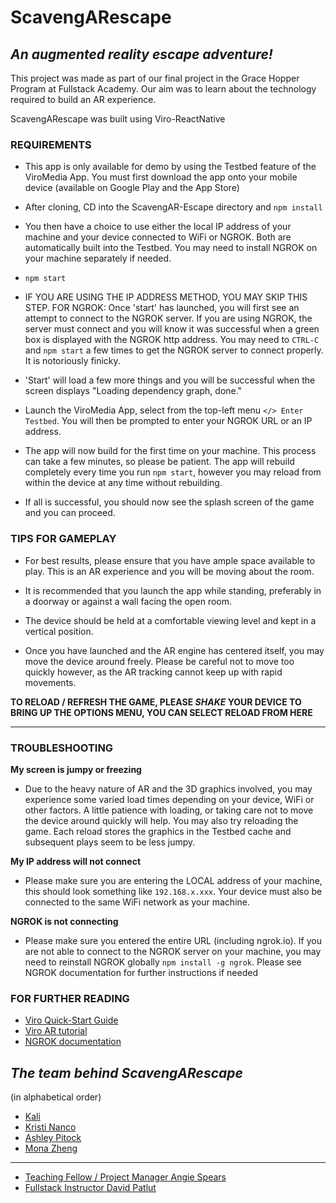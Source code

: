 # ScavengARescape #
## *An augmented reality escape adventure!* ##

This project was made as part of our final project in the Grace Hopper Program at Fullstack Academy. Our aim was to learn about the technology required to build an AR experience.

ScavengARescape was built using Viro-ReactNative

### REQUIREMENTS ###

* This app is only available for demo by using the Testbed feature of the ViroMedia App. You must first download the app onto your mobile device (available on Google Play and the App Store)

- After cloning, CD into the ScavengAR-Escape directory and `npm install`

- You then have a choice to use either the local IP address of your machine and your device connected to WiFi or NGROK. Both are automatically built into the Testbed. You may need to install NGROK on your machine separately if needed.

- `npm start`

-  IF YOU ARE USING THE IP ADDRESS METHOD, YOU MAY SKIP THIS STEP. FOR NGROK: Once 'start' has launched, you will first see an attempt to connect to the NGROK server. If you are using NGROK, the server must connect and you will know it was successful when a green box is displayed with the NGROK http address. You may need to `CTRL-C` and `npm start` a few times to get the NGROK server to connect properly. It is notoriously finicky.


- 'Start' will load a few more things and you will be successful when the screen displays "Loading dependency graph, done."

- Launch the ViroMedia App, select from the top-left menu `</> Enter Testbed`. You will then be prompted to enter your NGROK URL or an IP address.

- The app will now build for the first time on your machine. This process can take a few minutes, so please be patient. The app will rebuild completely every time you run `npm start`, however you may reload from within the device at any time without rebuilding.

- If all is successful, you should now see the splash screen of the game and you can proceed.

### TIPS FOR GAMEPLAY ###

- For best results, please ensure that you have ample space available to play. This is an AR experience and you will be moving about the room.

- It is recommended that you launch the app while standing, preferably in a doorway or against a wall facing the open room.

- The device should be held at a comfortable viewing level and kept in a vertical position.

- Once you have launched and the AR engine has centered itself, you may move the device around freely. Please be careful not to move too quickly however, as the AR tracking cannot keep up with rapid movements.

**TO RELOAD / REFRESH THE GAME, PLEASE *SHAKE* YOUR DEVICE TO BRING UP THE OPTIONS MENU, YOU CAN SELECT RELOAD FROM HERE**

--------------------------------------------------

### TROUBLESHOOTING ###

**My screen is jumpy or freezing**
  - Due to the heavy nature of AR and the 3D graphics involved, you may experience some varied load times depending on your device, WiFi or other factors. A little patience with loading, or taking care not to move the device around quickly will help. You may also try reloading the game. Each reload stores the graphics in the Testbed cache and subsequent plays seem to be less jumpy.

**My IP address will not connect**
  - Please make sure you are entering the LOCAL address of your machine, this should look something like `192.168.x.xxx`. Your device must also be connected to the same WiFi network as your machine.

**NGROK is not connecting**
  - Please make sure you entered the entire URL (including ngrok.io). If you are not able to connect to the NGROK server on your machine, you may need to reinstall NGROK globally `npm install -g ngrok`. Please see NGROK documentation for further instructions if needed

### FOR FURTHER READING ###

- [Viro Quick-Start Guide](https://docs.viromedia.com/docs/quick-start)
- [Viro AR tutorial](https://docs.viromedia.com/docs/tutorial-ar)
- [NGROK documentation](https://ngrok.com/docs)

## *The team behind ScavengARescape* ##

(in alphabetical order)

- [Kali](http://www.github/SlowGen)
- [Kristi Nanco](http://www.github.com/knanco)
- [Ashley Pitock](http://www.github.com/AshleeKP)
- [Mona Zheng](http://www.github.com/catmemberMona)
-------
- [Teaching Fellow / Project Manager Angie Spears](http://www.github.com/AMSpears)
- [Fullstack Instructor David Patlut](http://www.github.com/dpatlut)

